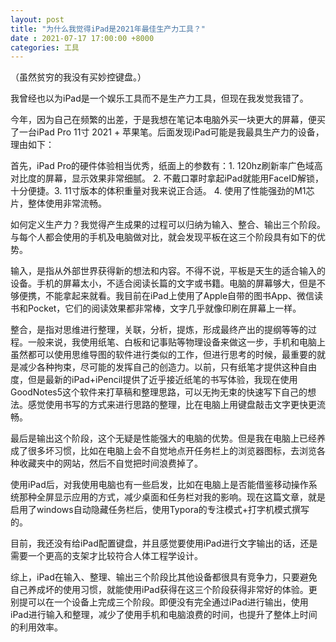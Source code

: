 ```yaml
---
layout: post
title: "为什么我觉得iPad是2021年最佳生产力工具？"
date : 2021-07-17 17:00:00 +8000
categories: 工具
---
```


（虽然贫穷的我没有买妙控键盘。）

我曾经也以为iPad是一个娱乐工具而不是生产力工具，但现在我发觉我错了。

今年，因为自己在频繁的出差，于是我想在笔记本电脑外买一块更大的屏幕，便买了一台iPad Pro 11寸 2021 + 苹果笔。后面发现iPad可能是我最具生产力的设备，理由如下：

首先，iPad Pro的硬件体验相当优秀，纸面上的参数有：1. 120hz刷新率广色域高对比度的屏幕，显示效果非常细腻。 2. 不戴口罩时拿起iPad就能用FaceID解锁，十分便捷。3. 11寸版本的体积重量对我来说正合适。 4. 使用了性能强劲的M1芯片，整体使用非常流畅。

如何定义生产力？我觉得产生成果的过程可以归纳为输入、整合、输出三个阶段。与每个人都会使用的手机及电脑做对比，就会发现平板在这三个阶段具有如下的优势。

输入，是指从外部世界获得新的想法和内容。不得不说，平板是天生的适合输入的设备。手机的屏幕太小，不适合阅读长篇的文字或书籍。电脑的屏幕够大，但是不够便携，不能拿起来就看。我目前在iPad上使用了Apple自带的图书App、微信读书和Pocket，它们的阅读效果都非常棒，文字几乎就像印刷在屏幕上一样。

整合，是指对思维进行整理，关联，分析，提炼，形成最终产出的提纲等等的过程。一般来说，我使用纸笔、白板和记事贴等物理设备来做这一步，手机和电脑上虽然都可以使用思维导图的软件进行类似的工作，但进行思考的时候，最重要的就是减少各种拘束，尽可能的发挥自己的创造力。以前，只有纸笔才提供这种自由度，但是最新的iPad+iPencil提供了近乎接近纸笔的书写体验，我现在使用GoodNotes5这个软件来打草稿和整理思路，可以无拘无束的快速写下自己的想法。感觉使用书写的方式来进行思路的整理，比在电脑上用键盘敲击文字更快更流畅。

最后是输出这个阶段，这个无疑是性能强大的电脑的优势。但是我在电脑上已经养成了很多坏习惯，比如在电脑上会不自觉地点开任务栏上的浏览器图标，去浏览各种收藏夹中的网站，然后不自觉把时间浪费掉了。

使用iPad后，对我使用电脑也有一些启发，比如在电脑上是否能借鉴移动操作系统那种全屏显示应用的方式，减少桌面和任务栏对我的影响。现在这篇文章，就是启用了windows自动隐藏任务栏后，使用Typora的专注模式+打字机模式撰写的。

目前，我还没有给iPad配置键盘，并且感觉要使用iPad进行文字输出的话，还是需要一个更高的支架才比较符合人体工程学设计。

综上，iPad在输入、整理、输出三个阶段比其他设备都很具有竞争力，只要避免自己养成坏的使用习惯，就能使用iPad获得在这三个阶段获得非常好的体验。更别提可以在一个设备上完成三个阶段。即便没有完全通过iPad进行输出，使用iPad进行输入和整理，减少了使用手机和电脑浪费的时间，也提升了整体上时间的利用效率。
